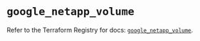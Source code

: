# `google_netapp_volume`

Refer to the Terraform Registry for docs: [`google_netapp_volume`](https://registry.terraform.io/providers/hashicorp/google/6.47.0/docs/resources/netapp_volume).
